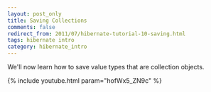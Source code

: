 ```yaml
---           
layout: post_only
title: Saving Collections
comments: false
redirect_from: 2011/07/hibernate-tutorial-10-saving.html
tags: hibernate intro
category: hibernate_intro
---
```


We'll now learn how to save value types that are collection objects.

{% include youtube.html param="hofWx5_ZN9c" %}